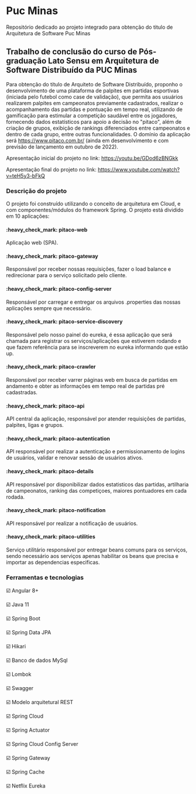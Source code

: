 # Puc Minas
Repositório dedicado ao projeto integrado para obtenção do titulo de Arquitetura de Software Puc Minas

<h2>Trabalho de conclusão do curso de Pós-graduação Lato Sensu em Arquitetura de Software Distribuído da PUC Minas</h2>

Para obtenção do título de Arquiteto de Software Distribuído, proponho o desenvolvimento de uma plataforma de palpites em partidas esportivas (iniciada pelo futebol como case de validação), que permita aos usuários realizarem palpites em campeonatos previamente cadastrados, realizar o acompanhamento das partidas e pontuação em tempo real, utilizando de gamificação para estimular a competição saudável entre os jogadores, fornecendo dados estatísticos para apoio a decisão no "pitaco", além de criação de grupos, exibição de rankings diferenciados entre campeonatos e dentro de cada grupo, entre outras funcionalidades.
O domínio da aplicação será <a>https://www.pitaco.com.br/</a> (ainda em desenvolvimento e com previsão de lançamento em outubro de 2022).

Apresentação inicial do projeto no link: <a>https://youtu.be/GDod6zBNGkk</a>

Apresentação final do projeto no link: <a>https://www.youtube.com/watch?v=teH5y3-bFkQ</a>

<h3>Descrição do projeto</h3>
O projeto foi construído utilizando o conceito de arquitetura em Cloud, e com componentes/módulos do framework Spring. O projeto está dividido em 10 aplicações:

<h4>:heavy_check_mark: pitaco-web</h4>

Aplicação web (SPA).

<h4>:heavy_check_mark: pitaco-gateway</h4>

Responsável por receber nossas requisições, fazer o load balance e redirecionar para o serviço solicitado pelo cliente.

<h4>:heavy_check_mark: pitaco-config-server</h4>

Responsável por carregar e entregar os arquivos .properties das nossas aplicações sempre que necessário.

<h4>:heavy_check_mark: pitaco-service-discovery</h4>

Responsável pelo nosso painel do eureka, é essa aplicação que será chamada para registrar os serviços/aplicações que estiverem rodando e que fazem referência para se inscreverem no eureka informando que estão up.

<h4>:heavy_check_mark: pitaco-crawler</h4>

Responsável por receber varrer páginas web em busca de partidas em andamento e obter as informações em tempo real de partidas pré cadastradas.

<h4>:heavy_check_mark: pitaco-api</h4>

API central da aplicação, responsável por atender requisições de partidas, palpites, ligas e grupos.

<h4>:heavy_check_mark: pitaco-autentication</h4>

API responsável por realizar a autenticação e permissionamento de logins de usuários, validar e renovar sessão de usuários ativos.

<h4>:heavy_check_mark: pitaco-details</h4>

API responsável por disponibilizar dados estatisticos das partidas, artilharia de campeonatos, ranking das competiçoes, maiores pontuadores em cada rodada.

<h4>:heavy_check_mark: pitaco-notification</h4>

API responsável por realizar a notificação de usuários.

<h4>:heavy_check_mark: pitaco-utilities</h4>

Serviço utilitário responsável por entregar beans comuns para os serviços, sendo necessário aos serviços apenas habilitar os beans que precisa e importar as dependencias especificas.

<h3>Ferramentas e tecnologias</h3>

:ballot_box_with_check: Angular 8+

:ballot_box_with_check: Java 11

:ballot_box_with_check: Spring Boot

:ballot_box_with_check: Spring Data JPA

:ballot_box_with_check: Hikari

:ballot_box_with_check: Banco de dados MySql

:ballot_box_with_check: Lombok

:ballot_box_with_check: Swagger

:ballot_box_with_check: Modelo arquitetural REST

:ballot_box_with_check: Spring Cloud

:ballot_box_with_check: Spring Actuator

:ballot_box_with_check: Spring Cloud Config Server

:ballot_box_with_check: Spring Gateway

:ballot_box_with_check: Spring Cache

:ballot_box_with_check: Netflix Eureka
